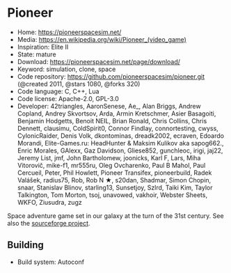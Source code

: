 # Pioneer

- Home: https://pioneerspacesim.net/
- Media: https://en.wikipedia.org/wiki/Pioneer_(video_game)
- Inspiration: Elite II
- State: mature
- Download: https://pioneerspacesim.net/page/download/
- Keyword: simulation, clone, space
- Code repository: https://github.com/pioneerspacesim/pioneer.git (@created 2011, @stars 1080, @forks 320)
- Code language: C, C++, Lua
- Code license: Apache-2.0, GPL-3.0
- Developer: 42triangles, AaronSenese, Ae_, Alan Briggs, Andrew Copland, Andrey Skvortsov, Arda, Armin Kretschmer, Asier Basagoiti, Benjamin Hodgetts, Benoit NEIL, Brian Ronald, Chris Collins, Chris Dennett, clausimu, ColdSpirit0, Connor Findlay, connortesting, cwyss, CylonicRaider, Denis Volk, dkontominas, dreadk2002, ecraven, Edoardo Morandi, Elite-Games.ru: HeadHunter &  Maksim Kulikov aka sapog662., Enric Morales, GAlexx, Gaz Davidson, Gliese852, gunchleoc, irigi, jaj22, Jeremy List, jmf, John Bartholomew, joonicks, Karl F, Lars, Miha Vitorovič, mike-f1, mr555ru, Oleg Ovcharenko, Paul B Mahol, Paul Cercueil, Peter, Phil Howlett, Pioneer Transifex, pioneerbuild, Radek Valášek, radius75, Rob, Rob N ★, s20dan, Shadmar, Simon Chopin, snaar, Stanislav Blinov, starling13, Sunsetjoy, Szlrd, Taiki Kim, Taylor Talkington, Tom Morton, tsoj, unavowed, vakhoir, Webster Sheets, WKFO, Ziusudra, zugz

Space adventure game set in our galaxy at the turn of the 31st century.
See also the [sourceforge project](https://sourceforge.net/projects/pioneerspacesim/).

## Building

- Build system: Autoconf
